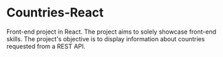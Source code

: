 # Countries-React
Front-end project in React. The project aims to solely showcase front-end skills. The project's objective is to display information about countries requested from a REST API.

